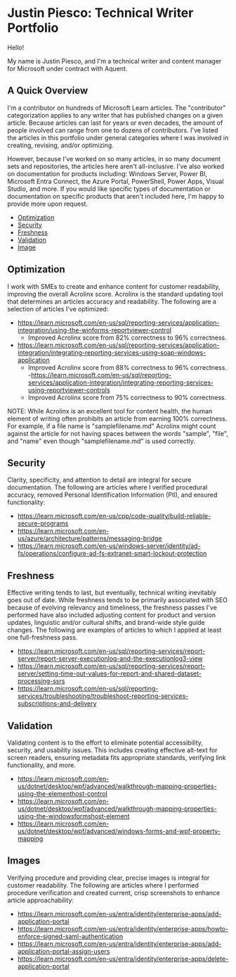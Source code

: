 # Justin Piesco: Technical Writer Portfolio 

Hello!

My name is Justin Piesco, and I'm a technical writer and content manager for Microsoft under contract with Aquent.

## A Quick Overview

I'm a contributor on hundreds of Microsoft Learn articles. The "contributor" categorization applies to any writer that has published changes on a given article. Because articles can last for years or even decades, the amount of people involved can range from one to dozens of contributors. I've listed the articles in this portfolio under general categories where I was involved in creating, revising, and/or optimizing.

However, because I've worked on so many articles, in so many document sets and repositories, the articles here aren't all-inclusive. I've also worked on documentation for products including: Windows Server, Power BI, Microsoft Entra Connect, the Azure Portal, PowerShell, Power Apps, Visual Studio, and more. If you would like specific types of documentation or documentation on specific products that aren't included here, I'm happy to provide more upon request.

- [Optimization](#optimization)
- [Security](#security)
- [Freshness](#freshness)
- [Validation](#validation)
- [Image](#images)

## Optimization

I work with SMEs to create and enhance content for customer readability, improving the overall Acrolinx score. Acrolinx is the standard updating tool that determines an articles accuracy and readability. The following are a selection of articles I've optimized:

- https://learn.microsoft.com/en-us/sql/reporting-services/application-integration/using-the-winforms-reportviewer-control
  - Improved Acrolinx score from 82% correctness to 96% correctness.
- https://learn.microsoft.com/en-us/sql/reporting-services/application-integration/integrating-reporting-services-using-soap-windows-application
  - Improved Acrolinx score from 88% correctness to 96% correctness.
-https://learn.microsoft.com/en-us/sql/reporting-services/application-integration/integrating-reporting-services-using-reportviewer-controls
  - Improved Acrolinx score from 75% correctness to 90% correctness.
 
NOTE: While Acrolinx is an excellent tool for content health, the human element of writing often prohibits an article from earning 100% correctness. For example, if a file name is "samplefilename.md" Acrolinx might count against the article for not having spaces between the words "sample", "file", and "name" even though "samplefilename.md" is used correctly.

## Security

Clarity, specificity, and attention to detail are integral for secure documentation. The following are articles where I verified procedural accuracy, removed Personal Identification Information (PII), and ensured functionality:

- https://learn.microsoft.com/en-us/cpp/code-quality/build-reliable-secure-programs
- https://learn.microsoft.com/en-us/azure/architecture/patterns/messaging-bridge
- https://learn.microsoft.com/en-us/windows-server/identity/ad-fs/operations/configure-ad-fs-extranet-smart-lockout-protection

## Freshness
Effective writing tends to last, but eventually, technical writing inevitably goes out of date. While freshness tends to be primarily associated with SEO because of evolving relevancy and timeliness, the freshness passes I've performed have also included adjusting content for product and version updates, linguistic and/or cultural shifts, and brand-wide style guide changes. The following are examples of articles to which I applied at least one full-freshness pass.

- https://learn.microsoft.com/en-us/sql/reporting-services/report-server/report-server-executionlog-and-the-executionlog3-view
- https://learn.microsoft.com/en-us/sql/reporting-services/report-server/setting-time-out-values-for-report-and-shared-dataset-processing-ssrs
- https://learn.microsoft.com/en-us/sql/reporting-services/troubleshooting/troubleshoot-reporting-services-subscriptions-and-delivery

## Validation

Validating content is to the effort to eliminate potential accessibility, security, and usability issues. This includes creating effective alt-text for screen readers, ensuring metadata fits appropriate standards, verifying link functionality, and more.

- https://learn.microsoft.com/en-us/dotnet/desktop/wpf/advanced/walkthrough-mapping-properties-using-the-elementhost-control
- https://learn.microsoft.com/en-us/dotnet/desktop/wpf/advanced/walkthrough-mapping-properties-using-the-windowsformshost-element
- https://learn.microsoft.com/en-us/dotnet/desktop/wpf/advanced/windows-forms-and-wpf-property-mapping

## Images

Verifying procedure and providing clear, precise images is integral for customer readability. The following are articles where I performed procedure verification and created current, crisp screenshots to enhance article approachability:

- https://learn.microsoft.com/en-us/entra/identity/enterprise-apps/add-application-portal
- https://learn.microsoft.com/en-us/entra/identity/enterprise-apps/howto-enforce-signed-saml-authentication
- https://learn.microsoft.com/en-us/entra/identity/enterprise-apps/add-application-portal-assign-users
- https://learn.microsoft.com/en-us/entra/identity/enterprise-apps/delete-application-portal
